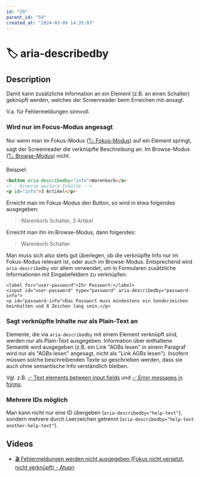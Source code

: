 ```yaml
---
id: "29"
parent_id: "59"
created_at: "2024-03-09 14:35:03"
---
```


# 🏷️ aria-describedby

## Description

Damit kann zusätzliche Information an ein Element (z.B. an einen Schalter) geknüpft werden, welches der Screenreader beim Erreichen mit-ansagt.

V.a. für Fehlermeldungen sinnvoll.

### Wird nur im Focus-Modus angesagt

Nur wenn man im Fokus-Modus ([🏷️ Fokus-Modus](/en/tags/fokus-modus)) auf ein Element springt, sagt der Screenreader die verknüpfte Beschreibung an. Im Browse-Modus ([🏷️ Browse-Modus](/en/tags/browse-modus)) nicht.

Beispiel:

```html
<button aria-describedby="info">Warenkorb</a>
<!-- Diverse weitere Inhalte -->
<p id="info">3 Artikel</p>
```

Erreicht man im Fokus-Modus den Button, so wird in etwa folgendes ausgegeben:

> Warenkorb Schalter, 3 Artikel

Erreicht man ihn im Browse-Modus, dann folgendes:

> Warenkorb Schalter

Man muss sich also stets gut überlegen, ob die verknüpfte Info nur im Fokus-Modus relevant ist, oder auch im Browse-Modus. Entsprechend wird `aria-describedby` vor allem verwendet, um in Formularen zusätzliche Informationen mit Eingabefeldern zu verknüpfen:

```
<label for="user-password">Ihr Passwort:</label>
<input id="user-password" type="password" aria-describedby="password-info">
<p id="password-info">Das Passwort muss mindestens ein Sonderzeichen beinhalten und 8 Zeichen lang sein.</p>
```

### Sagt verknüpfte Inhalte nur als Plain-Text an

Elemente, die via `aria-describedby` mit einem Element verknüpft sind, werden nur als Plain-Text ausgegeben. Information über enthaltene Semantik wird ausgegeben (z.B. ein Link "AGBs lesen" in einem Paragraf wird nur als "AGBs lesen" angesagt, nicht als "Link AGBs lesen"). Insofern müssen solche beschreibenden Texte so geschrieben werden, dass sie auch ohne semantische Info verständlich bleiben.

Vgl. z.B. [✅ Text elements between input fields](/en/wcag/1.3.1c-forms-labels-and-fieldsets/text-elements-between-input-fields) und [✅ Error messages in forms](/en/wcag/3.3.1-error-identification/error-messages-in-forms).

### Mehrere IDs möglich

Man kann nicht nur eine ID übergeben (`aria-describedby="help-text"`), sondern mehrere durch Leerzeichen getrennt (`aria-describedby="help-text another-help-text"`).

## Videos

- [🎬 Fehlermeldungen werden nicht ausgegeben (Fokus nicht versetzt, nicht verknüpft) - Atupri](/videos/fehlermeldungen-werden-nicht-ausgegeben-fokus-nicht-versetzt-nicht-verknupft-atupri)
